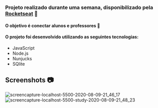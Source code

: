 ### Projeto realizado durante uma semana, disponibilizado pela <a href="https://rocketseat.com.br/">Rocketseat</a> :rocket:

#### O objetivo é conectar alunos e professores 🤝

#### O projeto foi desenvolvido utilizando as seguintes tecnologias:
* JavaScript
* Node.js
* Nunjucks
* SQlite



## Screenshots :camera:
![screencapture-localhost-5500-2020-08-09-21_46_17](https://user-images.githubusercontent.com/54564103/89746270-30ac5400-da8f-11ea-96bd-5291e693e2f4.png)
![screencapture-localhost-5500-study-2020-08-09-21_48_23](https://user-images.githubusercontent.com/54564103/89746269-3013bd80-da8f-11ea-99d5-36350e779f23.png)
